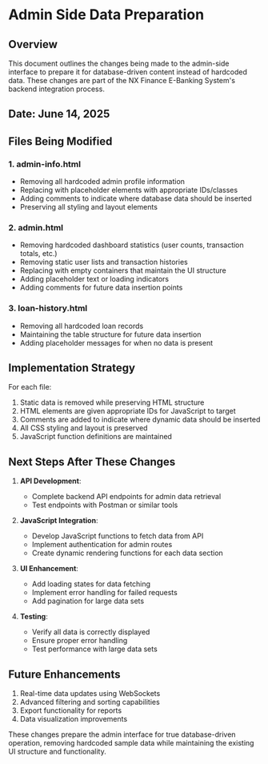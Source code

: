 # Admin Side Data Preparation

## Overview
This document outlines the changes being made to the admin-side interface to prepare it for database-driven content instead of hardcoded data. These changes are part of the NX Finance E-Banking System's backend integration process.

## Date: June 14, 2025

## Files Being Modified

### 1. admin-info.html
- Removing all hardcoded admin profile information
- Replacing with placeholder elements with appropriate IDs/classes
- Adding comments to indicate where database data should be inserted
- Preserving all styling and layout elements

### 2. admin.html
- Removing hardcoded dashboard statistics (user counts, transaction totals, etc.)
- Removing static user lists and transaction histories
- Replacing with empty containers that maintain the UI structure
- Adding placeholder text or loading indicators
- Adding comments for future data insertion points

### 3. loan-history.html
- Removing all hardcoded loan records
- Maintaining the table structure for future data insertion
- Adding placeholder messages for when no data is present

## Implementation Strategy

For each file:
1. Static data is removed while preserving HTML structure
2. HTML elements are given appropriate IDs for JavaScript to target
3. Comments are added to indicate where dynamic data should be inserted
4. All CSS styling and layout is preserved
5. JavaScript function definitions are maintained

## Next Steps After These Changes

1. **API Development**:
   - Complete backend API endpoints for admin data retrieval
   - Test endpoints with Postman or similar tools

2. **JavaScript Integration**:
   - Develop JavaScript functions to fetch data from API
   - Implement authentication for admin routes
   - Create dynamic rendering functions for each data section

3. **UI Enhancement**:
   - Add loading states for data fetching
   - Implement error handling for failed requests
   - Add pagination for large data sets

4. **Testing**:
   - Verify all data is correctly displayed
   - Ensure proper error handling
   - Test performance with large data sets

## Future Enhancements

1. Real-time data updates using WebSockets
2. Advanced filtering and sorting capabilities
3. Export functionality for reports
4. Data visualization improvements

These changes prepare the admin interface for true database-driven operation, removing hardcoded sample data while maintaining the existing UI structure and functionality.
